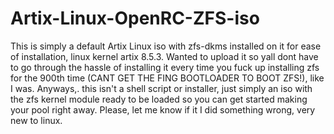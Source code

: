 # Artix-Linux-OpenRC-ZFS-iso
This is simply a default Artix Linux iso with zfs-dkms installed on it  for ease of installation, linux kernel artix 8.5.3. Wanted to upload it so yall dont have to go through the hassle of installing it every time you fuck up installing zfs for the 900th time (CANT GET THE FING  BOOTLOADER TO BOOT ZFS!), like I was. Anyways,. this isn't a shell script or installer, just simply an iso with the zfs kernel module  ready to be loaded so you can get started making your pool right  away. Please, let me know if it I did something wrong, very new to  linux.
